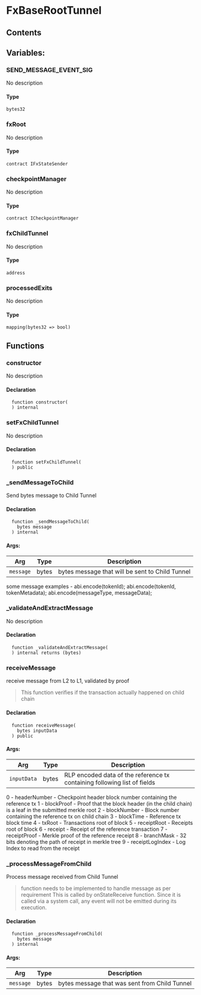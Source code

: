 # FxBaseRootTunnel





## Contents
<!-- START doctoc -->
<!-- END doctoc -->

## Variables:

### SEND_MESSAGE_EVENT_SIG
No description


#### Type
```solidity
bytes32
```

### fxRoot
No description


#### Type
```solidity
contract IFxStateSender
```

### checkpointManager
No description


#### Type
```solidity
contract ICheckpointManager
```

### fxChildTunnel
No description


#### Type
```solidity
address
```

### processedExits
No description


#### Type
```solidity
mapping(bytes32 => bool)
```




## Functions

### constructor
No description


#### Declaration
```solidity
  function constructor(
  ) internal
```



### setFxChildTunnel
No description


#### Declaration
```solidity
  function setFxChildTunnel(
  ) public
```



### _sendMessageToChild
Send bytes message to Child Tunnel



#### Declaration
```solidity
  function _sendMessageToChild(
    bytes message
  ) internal
```

#### Args:
| Arg | Type | Description |
| --- | --- | --- |
|`message` | bytes | bytes message that will be sent to Child Tunnel
some message examples -
  abi.encode(tokenId);
  abi.encode(tokenId, tokenMetadata);
  abi.encode(messageType, messageData);

### _validateAndExtractMessage
No description


#### Declaration
```solidity
  function _validateAndExtractMessage(
  ) internal returns (bytes)
```



### receiveMessage
receive message from  L2 to L1, validated by proof

> This function verifies if the transaction actually happened on child chain



#### Declaration
```solidity
  function receiveMessage(
    bytes inputData
  ) public
```

#### Args:
| Arg | Type | Description |
| --- | --- | --- |
|`inputData` | bytes | RLP encoded data of the reference tx containing following list of fields
 0 - headerNumber - Checkpoint header block number containing the reference tx
 1 - blockProof - Proof that the block header (in the child chain) is a leaf in the submitted merkle root
 2 - blockNumber - Block number containing the reference tx on child chain
 3 - blockTime - Reference tx block time
 4 - txRoot - Transactions root of block
 5 - receiptRoot - Receipts root of block
 6 - receipt - Receipt of the reference transaction
 7 - receiptProof - Merkle proof of the reference receipt
 8 - branchMask - 32 bits denoting the path of receipt in merkle tree
 9 - receiptLogIndex - Log Index to read from the receipt

### _processMessageFromChild
Process message received from Child Tunnel

> function needs to be implemented to handle message as per requirement
This is called by onStateReceive function.
Since it is called via a system call, any event will not be emitted during its execution.


#### Declaration
```solidity
  function _processMessageFromChild(
    bytes message
  ) internal
```

#### Args:
| Arg | Type | Description |
| --- | --- | --- |
|`message` | bytes | bytes message that was sent from Child Tunnel



